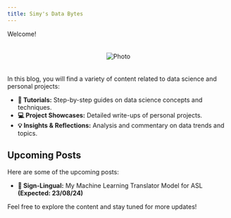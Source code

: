 ```yaml
---
title: Simy's Data Bytes
---
```


Welcome!

<div style="text-align: center;">
  <img src="{{ site.baseurl }}/assets/images/cover_photo.JPG" alt="Photo" style="max-width: 50%; height: auto; margin: 20px 0;">
</div>


In this blog, you will find a variety of content related to data science and personal projects:

- **📖 Tutorials:** Step-by-step guides on data science concepts and techniques.
- **💻 Project Showcases:** Detailed write-ups of personal projects.
- **💡 Insights & Reflections:** Analysis and commentary on data trends and topics.

## Upcoming Posts

Here are some of the upcoming posts:
  
- **👐 Sign-Lingual:** My Machine Learning Translator Model for ASL  
  **(Expected: 23/08/24)**

Feel free to explore the content and stay tuned for more updates!
